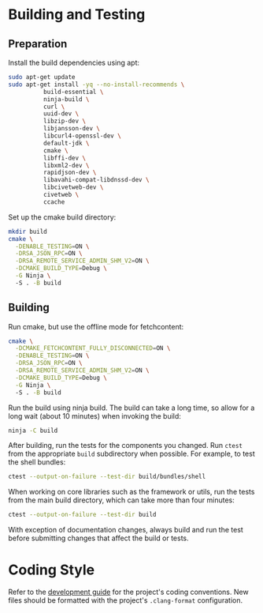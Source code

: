 # Building and Testing

## Preparation

Install the build dependencies using apt:

```bash
sudo apt-get update
sudo apt-get install -yq --no-install-recommends \
          build-essential \
          ninja-build \
          curl \
          uuid-dev \
          libzip-dev \
          libjansson-dev \
          libcurl4-openssl-dev \
          default-jdk \
          cmake \
          libffi-dev \
          libxml2-dev \
          rapidjson-dev \
          libavahi-compat-libdnssd-dev \
          libcivetweb-dev \
          civetweb \
          ccache
```

Set up the cmake build directory:

```bash
mkdir build
cmake \
  -DENABLE_TESTING=ON \
  -DRSA_JSON_RPC=ON \
  -DRSA_REMOTE_SERVICE_ADMIN_SHM_V2=ON \
  -DCMAKE_BUILD_TYPE=Debug \
  -G Ninja \ 
  -S . -B build
```

## Building

Run cmake, but use the offline mode for fetchcontent: 

```bash
cmake \
  -DCMAKE_FETCHCONTENT_FULLY_DISCONNECTED=ON \
  -DENABLE_TESTING=ON \
  -DRSA_JSON_RPC=ON \
  -DRSA_REMOTE_SERVICE_ADMIN_SHM_V2=ON \
  -DCMAKE_BUILD_TYPE=Debug \
  -G Ninja \ 
  -S . -B build
```

Run the build using ninja build. The build can take a long time, so allow for a
long wait (about 10 minutes) when invoking the build:

```bash
ninja -C build
```

After building, run the tests for the components you changed. Run `ctest` from
the appropriate `build` subdirectory when possible.
For example, to test the shell bundles:

```bash
ctest --output-on-failure --test-dir build/bundles/shell
```

When working on core libraries such as the framework or utils, run the tests
from the main build directory, which can take more than four minutes:

```bash
ctest --output-on-failure --test-dir build
```

With exception of documentation changes, always build and run the test before submitting changes that affect the build or tests.

# Coding Style

Refer to the [development guide](documents/development/README.md) for the project's coding conventions. 
New files should be formatted with the project's `.clang-format` configuration.
